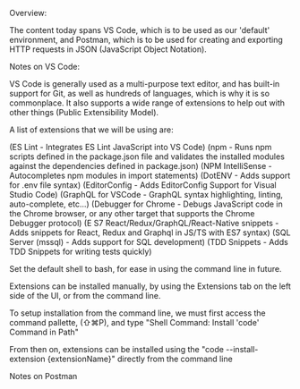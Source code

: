 Overview:


The content today spans VS Code, which is to be used as our 'default' environment, and Postman, which is to be used for creating
and exporting HTTP requests in JSON (JavaScript Object Notation). 


Notes on VS Code: 

VS Code is generally used as a multi-purpose text editor, and has built-in support for Git, as well as hundreds of languages, which is 
why it is so commonplace. It also supports a wide range of extensions to help out with other things (Public Extensibility Model).

A list of extensions that we will be using are:

(ES Lint - Integrates ES Lint JavaScript into VS Code)
(npm - Runs npm scripts defined in the package.json file and validates the installed modules against the dependencies defined in package.json)
(NPM IntelliSense - Autocompletes npm modules in import statements)
(DotENV - Adds support for .env file syntax)
(EditorConfig - Adds EditorConfig Support for Visual Studio Code)
(GraphQL for VSCode - GraphQL syntax highlighting, linting, auto-complete, etc...)
(Debugger for Chrome - Debugs JavaScript code in the Chrome browser, or any other target that supports the Chrome Debugger protocol)
(E S7 React/Redux/GraphQL/React-Native snippets - Adds snippets for React, Redux and Graphql in JS/TS with ES7 syntax)
(SQL Server (mssql) - Adds support for SQL development)
(TDD Snippets - Adds TDD Snippets for writing tests quickly)


Set the default shell to bash, for ease in using the command line in future. 

Extensions can be installed manually, by using the Extensions tab on the left side of the UI, or from the command line. 

To setup installation from the command line, we must first access the command pallette, (⇧⌘P), and type "Shell Command: Install 'code' Command in Path" 

From then on, extensions can be installed using the "code --install-extension {extensionName}" directly from the command line


Notes on Postman

